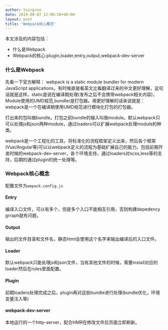 ```yaml
---
author: tsingroo
date: 2019-08-07 12:00:50+08:00
layout: post
title: 'Webpack核心概念'
---
```


本文涉及的内容包括：
* 什么是Webpack
* Webpack的核心:plugin,loader,entry,output,webpack-dev-server


### 什么是Webpack

先看一下官方解释： webpack is a static module bundler for modern JavaScript applications。有时候直接看英文比看翻译过来的中文更好理解，这句话就是这样。static是说在编译期处理(发布之后不会携带webpack相关内容)，Module使用的UMD规范,bundler是打包器。用更好理解的话来说就是：webpack是一个在编译期使用UMD规范进行模块化打包的打包器。

打出来的包叫做bundle。打包之前bundle的输入叫做module。默认webpack只可以处理js和json两种module，通过loaders可以扩展webpack处理module的种类。

webpack是一个工程化的工具，将标准化的流程框架定义出来，然后各个框架(Vue/Angular等)可以以webpack定义的流程为基础扩展自己的能力。包括前期开发时候的webpack-dev-server，各个环境支持，通过loaders对scss,less等的支持，后期的通过plugin的统一处理等。



### Webpack核心概念

配置文件为```wepack.config.js```

#### Entry

编译入口文件，可以有多个，但是多个入口不能相互引用，否则构建depedency grraph就有问题。


#### Output

输出的文件目录和文件名，静态html会使用这个名字来输出编译后的入口文件。

#### Loader

默认webpack只能处理js和json文件，当有其他文件的时候，需要install对应的loader然后在rules里面配置。


#### Plugin

前期loaders处理完成之后，plugin再对这些bundle进行处理(bundle优化，环境变量注入等)

#### webpack-dev-server

本地运行的一个http-server，配合HMR在修改文件后页面立即刷新。
